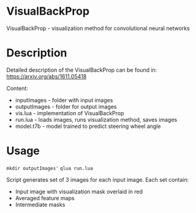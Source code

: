 # VisualBackProp
VisualBackProp - visualization method for convolutional neural networks

# Description
Detailed description of the VisualBackProp can be found in:
https://arxiv.org/abs/1611.05418

Content:

* inputImages - folder with input images
* outputImages - folder for output images
* vis.lua - implementation of VisualBackProp 
* run.lua - loads images, runs visualization method, saves images
* model.t7b - model trained to predict steering wheel angle

# Usage
`mkdir outputImages'`
`qlua run.lua`

Script generates set of 3 images for each input image. Each set contain:

* Input image with visualization mask overlaid in red
* Averaged feature maps
* Intermediate masks
